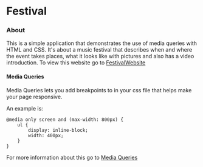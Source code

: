# Festival

### About
This is a simple application that demonstrates the use of media queries with HTML and CSS. It's about a music festival that describes when and where the event takes places, what it looks like with pictures and also has a video introduction. To view this website go to [FestivalWebsite](https://kcossifos.github.io/Portfolio/FestivalWebsite/index.html)

#### Media Queries
Media Queries lets you add breakpoints to in your css file that helps make your page responsive. 

An example is: 
```
@media only screen and (max-width: 800px) {
    ul {
        display: inline-block;
        width: 400px;
    }
}

```

For more information about this go to [Media Queries](https://www.w3schools.com/css/css_rwd_mediaqueries.asp)
